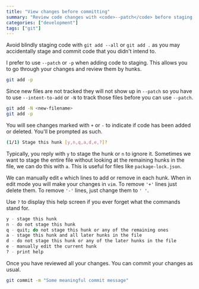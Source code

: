 ```yaml
---
title: "View changes before committing"
summary: "Review code changes with <code>--patch</code> before staging and committing"
categories: ["development"]
tags: ["git"]
---
```


Avoid blindly staging code with `git add --all` or `git add .` as you may accidentally stage and commit code that you didn't intend to.

I prefer to use `--patch` or `-p` when adding code to staging. This allows you to go through your changes and review them by hunks.

```bash
git add -p
```

Since new files are not tracked they will not show up in `--patch` so you have to use `--intent-to-add` or `-N` to track those files before you can use `--patch`.

```bash
git add -N <new-filename>
git add -p
```

You will see changes marked with `+` or `-` to indicate if code has been added or deleted. You'll be prompted as such.

```bash
(1/1) Stage this hunk [y,n,q,a,d,e,?]?
```

Typically, you reply with `y` to stage the hunk or `n` to ignore it. Sometimes we want to stage the entire file without looking at the remaining hunks in the file, we can do this with `a`. This is useful for files like `package-lock.json`.

We can manually edit `e` which lines to add or remove in each hunk. When in edit mode you will make your changes in `vim`. To remove `'+'` lines just delete them. To remove `'-'` lines, just change them to `' '`.

Use `?` to display this help screen if you ever forget what the commands stand for.

```bash
y - stage this hunk
n - do not stage this hunk
q - quit; do not stage this hunk or any of the remaining ones
a - stage this hunk and all later hunks in the file
d - do not stage this hunk or any of the later hunks in the file
e - manually edit the current hunk
? - print help
```

Once you have reviewed all your changes. You can commit your changes as usual.

```bash
git commit -m "Some meaningful commit message"
```
